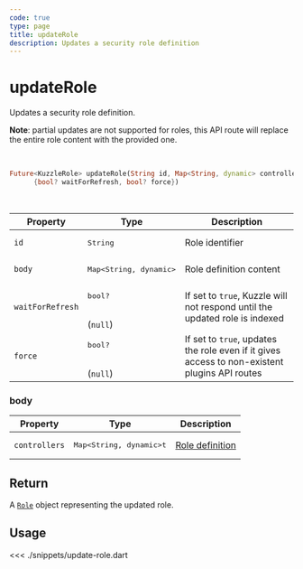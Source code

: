 ```yaml
---
code: true
type: page
title: updateRole
description: Updates a security role definition
---
```


# updateRole

Updates a security role definition.

**Note**: partial updates are not supported for roles, this API route will replace the entire role content with the provided one.

<br />

```dart
Future<KuzzleRole> updateRole(String id, Map<String, dynamic> controllers,
      {bool? waitForRefresh, bool? force})
```

<br />

| Property | Type | Description |
|--- |--- |--- |
| `id` | <pre>String</pre> | Role identifier |
| `body` | <pre>Map<String, dynamic></pre> | Role definition content |
| `waitForRefresh` | <pre>bool?</pre><br />(`null`) | If set to `true`, Kuzzle will not respond until the updated role is indexed |
| `force`   | <pre>bool?</pre><br />(`null`) | If set to `true`, updates the role even if it gives access to non-existent plugins API routes |

### body

| Property | Type | Description |
| --- | --- | --- |
| `controllers` | <pre>Map<String, dynamic>t</pre> | [Role definition](/core/2/guides/main-concepts/permissions#roles) |

## Return

A [`Role`](/sdk/dart/3/core-classes/role) object representing the updated role.

## Usage

<<< ./snippets/update-role.dart
